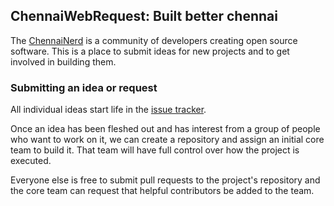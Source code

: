 ## ChennaiWebRequest: Built better chennai

The [ChennaiNerd](https://github.com/ChennaiNerd) is a community of developers creating open source software. This is a place to submit ideas for new projects and to get involved in building them.

### Submitting an idea or request

All individual ideas start life in the [issue tracker](https://github.com/ChennaiNerd/ChennaiWebRequest/issues).

Once an idea has been fleshed out and has interest from a group of people who want to work on it, we can create a repository and assign an initial core team to build it. That team will have full control over how the project is executed.

Everyone else is free to submit pull requests to the project's repository and the core team can request that helpful contributors be added to the team.

